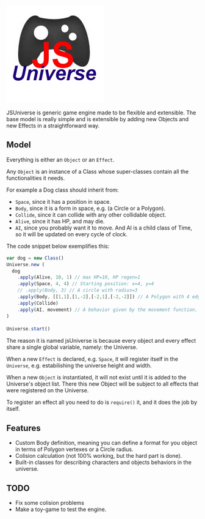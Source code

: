 
![JSUniverse](icon.jpg)

JSUniverse is generic game engine made to be flexible and extensible.
The base model is really simple and is extensible by adding new Objects and new Effects in a straightforward way.

## Model

Everything is either an `Object` or an `Effect`.

Any `Object` is an instance of a Class whose super-classes contain all the functionalities it needs.

For example a Dog class should inherit from:

- `Space`, since it has a position in space.
- `Body`, since it is a form in space, e.g. (a Circle or a Polygon).
- `Collide`, since it can collide with any other collidable object.
- `Alive`, since it has HP, and may die.
- `AI`, since you probably want it to move. And AI is a child class of Time, so it will be updated on every cycle of clock.

The code snippet below exemplifies this:

```Javascript
var dog = new Class()
Universe.new (
  dog
    .apply(Alive, 10, 1) // max HP=10, HP regen=1
    .apply(Space, 4, 4) // Starting position: x=4, y=4
    // .apply(Body, 3) // A circle with radius=3
    .apply(Body, [[1,1],[1,-2],[-2,1],[-2,-2]]) // A Polygon with 4 edges of the same size (a square)
    .apply(Collide)
    .apply(AI, movement) // A behavior given by the movement function.
)

Universe.start()
```

The reason it is named jsUniverse is because every object and every effect share a single global variable, namely: the Universe.

When a new `Effect` is declared, e.g. `Space`, it will register itself in the `Universe`, e.g. estabilishing the universe height and width.

When a new `Object` is instantiated, it will not exist until it is added to the Universe's object list.
There this new Object will be subject to all effects that were registered on the Universe.

To register an effect all you need to do is `require()` it, and it does the job by itself.

## Features

- Custom Body definition, meaning you can define a format for you object in terms of Polygon vertexes or a Circle radius.
- Colision calculation (not 100% working, but the hard part is done).
- Built-in classes for describing characters and objects behaviors in the universe.

## TODO

- Fix some colision problems
- Make a toy-game to test the engine.
